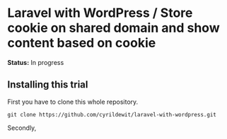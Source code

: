 # Laravel with WordPress / Store cookie on shared domain and show content based on cookie

**Status:** In progress

## Installing this trial

First you have to clone this whole repository.

```
git clone https://github.com/cyrildewit/laravel-with-wordpress.git
```

Secondly,
